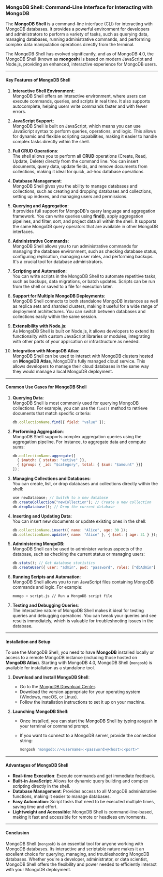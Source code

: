### **MongoDB Shell: Command-Line Interface for Interacting with MongoDB**

The **MongoDB Shell** is a command-line interface (CLI) for interacting with MongoDB databases. It provides a powerful environment for developers and administrators to perform a variety of tasks, such as querying data, managing databases, running administrative commands, and performing complex data manipulation operations directly from the terminal. 

The MongoDB Shell has evolved significantly, and as of MongoDB 4.0, the MongoDB Shell (known as **mongosh**) is based on modern JavaScript and Node.js, providing an enhanced, interactive experience for MongoDB users.

---

#### **Key Features of MongoDB Shell**

1. **Interactive Shell Environment**:  
   MongoDB Shell offers an interactive environment, where users can execute commands, queries, and scripts in real time. It also supports autocomplete, helping users write commands faster and with fewer errors. 

2. **JavaScript Support**:  
   MongoDB Shell is built on JavaScript, which means you can use JavaScript syntax to perform queries, operations, and logic. This allows for dynamic and flexible scripting capabilities, making it easier to handle complex tasks directly within the shell.

3. **Full CRUD Operations**:  
   The shell allows you to perform all **CRUD** operations (Create, Read, Update, Delete) directly from the command line. You can insert documents, query data, update fields, and remove documents from collections, making it ideal for quick, ad-hoc database operations.

4. **Database Management**:  
   MongoDB Shell gives you the ability to manage databases and collections, such as creating and dropping databases and collections, setting up indexes, and managing users and permissions. 

5. **Querying and Aggregation**:  
   It provides full support for MongoDB's query language and aggregation framework. You can write queries using **find()**, apply aggregation pipelines, and filter, sort, and project data all within the shell. It supports the same MongoDB query operators that are available in other MongoDB interfaces.

6. **Administrative Commands**:  
   MongoDB Shell allows you to run administrative commands for managing the database environment, such as checking database status, configuring replication, managing user roles, and performing backups. It's a crucial tool for database administrators.

7. **Scripting and Automation**:  
   You can write scripts in the MongoDB Shell to automate repetitive tasks, such as backups, data migrations, or batch updates. Scripts can be run from the shell or saved to a file for execution later.

8. **Support for Multiple MongoDB Deployments**:  
   MongoDB Shell connects to both standalone MongoDB instances as well as replica sets and sharded clusters, making it useful for a wide range of deployment architectures. You can switch between databases and collections easily within the same session.

9. **Extensibility with Node.js**:  
   As MongoDB Shell is built on Node.js, it allows developers to extend its functionality with custom JavaScript libraries or modules, integrating with other parts of your application or infrastructure as needed.

10. **Integration with MongoDB Atlas**:  
    MongoDB Shell can be used to interact with MongoDB clusters hosted on **MongoDB Atlas**, MongoDB's fully managed cloud service. This allows developers to manage their cloud databases in the same way they would manage a local MongoDB deployment.

---

#### **Common Use Cases for MongoDB Shell**

1. **Querying Data**:  
   MongoDB Shell is most commonly used for querying MongoDB collections. For example, you can use the `find()` method to retrieve documents that match specific criteria:

   ```javascript
   db.collectionName.find({ field: "value" });
   ```

2. **Performing Aggregation**:  
   MongoDB Shell supports complex aggregation queries using the aggregation pipeline. For instance, to aggregate data and compute sums:

   ```javascript
   db.collectionName.aggregate([
     { $match: { status: "active" }},
     { $group: { _id: "$category", total: { $sum: "$amount" }}}
   ]);
   ```

3. **Managing Collections and Databases**:  
   You can create, list, or drop databases and collections directly within the shell:

   ```javascript
   use newDatabase; // Switch to a new database
   db.createCollection("newCollection"); // Create a new collection
   db.dropDatabase(); // Drop the current database
   ```

4. **Inserting and Updating Data**:  
   You can insert new documents or update existing ones in the shell:

   ```javascript
   db.collectionName.insert({ name: "Alice", age: 30 });
   db.collectionName.update({ name: "Alice" }, { $set: { age: 31 } });
   ```

5. **Administering MongoDB**:  
   MongoDB Shell can be used to administer various aspects of the database, such as checking the current status or managing users:

   ```javascript
   db.stats(); // Get database statistics
   db.createUser({ user: "admin", pwd: "password", roles: ["dbAdmin"] }); // Create a user
   ```

6. **Running Scripts and Automation**:  
   MongoDB Shell allows you to run JavaScript files containing MongoDB commands and logic. For example:

   ```bash
   mongo < script.js // Run a MongoDB script file
   ```

7. **Testing and Debugging Queries**:  
   The interactive nature of MongoDB Shell makes it ideal for testing queries and debugging operations. You can tweak your queries and see results immediately, which is valuable for troubleshooting issues in the database.

---

#### **Installation and Setup**

To use the MongoDB Shell, you need to have **MongoDB** installed locally or access to a remote MongoDB instance (including those hosted on **MongoDB Atlas**). Starting with MongoDB 4.0, MongoDB Shell (`mongosh`) is available for installation as a standalone tool.

1. **Download and Install MongoDB Shell**:
   - Go to the [MongoDB Download Center](https://www.mongodb.com/try/download/shell).
   - Download the version appropriate for your operating system (Windows, macOS, or Linux).
   - Follow the installation instructions to set it up on your machine.

2. **Launching MongoDB Shell**:
   - Once installed, you can start the MongoDB Shell by typing `mongosh` in your terminal or command prompt.
   - If you want to connect to a MongoDB server, provide the connection string:

     ```bash
     mongosh "mongodb://<username>:<password>@<host>:<port>"
     ```

---

#### **Advantages of MongoDB Shell**

- **Real-time Execution**: Execute commands and get immediate feedback.
- **Built-in JavaScript**: Allows for dynamic query building and complex scripting directly in the shell.
- **Database Management**: Provides access to all MongoDB administrative functions, making it easier to manage databases.
- **Easy Automation**: Script tasks that need to be executed multiple times, saving time and effort.
- **Lightweight and Accessible**: MongoDB Shell is command-line-based, making it fast and accessible for remote or headless environments.

---

#### **Conclusion**

MongoDB Shell (`mongosh`) is an essential tool for anyone working with MongoDB databases. Its interactive and scriptable nature makes it an excellent choice for querying, managing, and troubleshooting MongoDB databases. Whether you're a developer, administrator, or data scientist, MongoDB Shell offers the flexibility and power needed to efficiently interact with your MongoDB deployment.